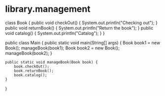 # library.management

class Book {
    public void checkOut() {
        System.out.println("Checking out");
    }
    public void returnBook() {
        System.out.println("Return the book");
    }
    public void catalog() {
        System.out.println("Catalog");
    }
}

public class Main {
    public static void main(String[] args) {
        Book book1 = new Book();
        manageBook(book1);
        Book book2 = new Book();
        manageBook(book2);
    }
    
    public static void manageBook(Book book) {
        book.checkOut();
        book.returnBook();
        book.catalog();
    }
}
